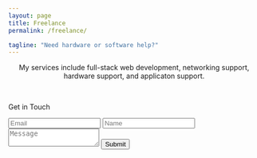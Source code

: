 ```yaml
---
layout: page
title: Freelance
permalink: /freelance/

tagline: "Need hardware or software help?"
---
```


<p>
<center>
My services include full-stack web development, networking support, hardware support, and applicaton support.
</center>
</p>
<div class="contact-form"><br>
  <p>
 Get in Touch
 </p>
 <form action="https://api.web3forms.com/submit" method="POST">
  <input type="hidden" name="access_key" value="c98a177c-7fd0-49c7-bc1b-79e72b9a8e01">
  <input type="hidden" name="from_name" value="wchanania.github.io">
  <input type="hidden" name="redirect" value="https://web3forms.com/success">
  <input type="checkbox" name="botcheck" class="hidden" style="display: none;">
  <input type="email" placeholder="Email" name="email" required>
  <input type="text" placeholder="Name" name="Name" required>
  <textarea name="message" placeholder="Message" required></textarea>
  <button type="submit">Submit</button>
</form>
</div>